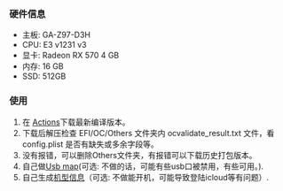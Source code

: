 ### 硬件信息

- 主板: GA-Z97-D3H
- CPU: E3 v1231 v3
- 显卡: Radeon RX 570 4 GB
- 内存: 16 GB
- SSD: 512GB

### 使用

1. 在 [Actions](https://github.com/betteray/OpenCore-EFI-Actions/actions)下载最新编译版本。
2. 下载后解压检查 EFI/OC/Others 文件夹内 ocvalidate_result.txt 文件，看 config.plist 是否有缺失或多余字段等。
3. 没有报错，可以删除Others文件夹，有报错可以下载历史打包版本。
4. 自己做[Usb map](https://dortania.github.io/OpenCore-Post-Install/usb/intel-mapping/intel.html)(可选: 不做的话，可能有些usb口被禁用，有些可用。).
5. 自己生成[机型信息](https://dortania.github.io/OpenCore-Install-Guide/config.plist/haswell.html#platforminfo)（可选: 不做能开机，可能导致登陆icloud等有问题）.

